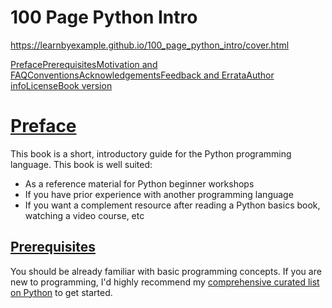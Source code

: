 # 100 Page Python Intro

https://learnbyexample.github.io/100_page_python_intro/cover.html

[ ](https://learnbyexample.github.io/)

[Preface](https://learnbyexample.github.io/100_page_python_intro/preface.html#preface)[Prerequisites](https://learnbyexample.github.io/100_page_python_intro/preface.html#prerequisites)[Motivation and FAQ](https://learnbyexample.github.io/100_page_python_intro/preface.html#motivation-and-faq)[Conventions](https://learnbyexample.github.io/100_page_python_intro/preface.html#conventions)[Acknowledgements](https://learnbyexample.github.io/100_page_python_intro/preface.html#acknowledgements)[Feedback and Errata](https://learnbyexample.github.io/100_page_python_intro/preface.html#feedback-and-errata)[Author info](https://learnbyexample.github.io/100_page_python_intro/preface.html#author-info)[License](https://learnbyexample.github.io/100_page_python_intro/preface.html#license)[Book version](https://learnbyexample.github.io/100_page_python_intro/preface.html#book-version)

# [Preface](https://learnbyexample.github.io/100_page_python_intro/preface.html#preface)

This book is a short, introductory guide for the Python programming language. This book is well suited:

- As a reference material for Python beginner workshops
- If you have prior experience with another programming language
- If you want a complement resource after reading a Python basics book, watching a video course, etc

## [Prerequisites](https://learnbyexample.github.io/100_page_python_intro/preface.html#prerequisites)

You should be already familiar with basic programming concepts. If you are new to programming, I'd highly recommend my [comprehensive curated list on Python](https://learnbyexample.github.io/py_resources/) to get started.

